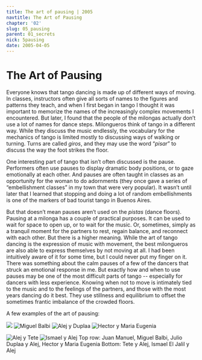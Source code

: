 ```yaml
---
title: The art of pausing | 2005
navtitle: The Art of Pausing
chapter: '02'
slug: 05_pausing
parent: 01_secrets
nick: 5pausing
date: 2005-04-05
---
```


# The Art of Pausing

Everyone knows that tango dancing is made up of different ways of moving. In classes, instructors often give all sorts of names to the figures and patterns they teach, and when I first began in tango I thought it was important to memorize the names of the increasingly complex movements I encountered. But later, I found that the people of the milongas actually don’t use a lot of names for dance steps. Milongueros think of tango in a different way. While they discuss the music endlessly, the vocabulary for the mechanics of tango is limited mostly to discussing ways of walking or turning. Turns are called _giros_, and they may use the word “_pisar_” to discuss the way the foot strikes the floor.

One interesting part of tango that isn’t often discussed is the pause. Performers often use pauses to display dramatic body positions, or to gaze emotionally at each other. And pauses are often taught in classes as an opportunity for the woman to do adornments (they once gave a series of “embellishment classes” in my town that were very popular). It wasn’t until later that I learned that stopping and doing a lot of random embellishments is one of the markers of bad tourist tango in Buenos Aires.

But that doesn’t mean pauses aren’t used on the _pistas_ (dance floors). Pausing at a milonga has a couple of practical purposes. It can be used to wait for space to open up, or to wait for the music. Or, sometimes, simply as a tranquil moment for the partners to rest, regain balance, and reconnect with each other. But there is a higher meaning. While the art of tango dancing is the expression of music with movement, the best milongueros are also able to express themselves by not moving at all. I had been intuitively aware of it for some time, but I could never put my finger on it. There was something about the calm pauses of a few of the dancers that struck an emotional response in me. But exactly how and when to use pauses may be one of the most difficult parts of tango -- especially for dancers with less experience. Knowing when not to move is intimately tied to the music and to the feelings of the partners, and those with the most years dancing do it best. They use stillness and equilibrium to offset the sometimes frantic imbalance of the crowded floors.

A few examples of the art of pausing:

![](/2_pics/5pausing/image012.jpg)
![Miguel Balbi](/2_pics/5pausing/image010.jpg)
![Alej y Duplaa](/2_pics/5pausing/image014.jpg)
![Hector y Maria Eugenia](/2_pics/5pausing/image015.jpg)

![Alej y Tete](/2_pics/5pausing/image016.jpg)
![Ismael y Alej](/2_pics/5pausing/image017.jpg)
Top row: Juan Manuel, Miguel Balbi, Julio Duplaa y Alej, Hector y Maria Eugenia
Bottom: Tete y Alej, Ismael El Jalil y Alej

